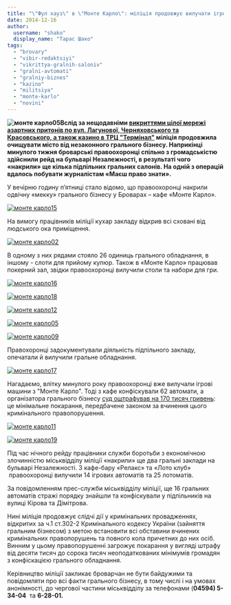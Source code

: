 ```yaml
---
title: "\"Фул хауз\" в \"Монте Карло\": міліція продовжує вилучати ігрові автомати з підпільних казино"
date: 2014-12-16
author: 
  username: "shako"
  display_name: "Тарас Шако"
tags: 
  - "brovary"
  - "vibir-redaktsiyi"
  - "vikrittya-gralnih-saloniv"
  - "gralni-avtomati"
  - "gralniy-biznes"
  - "kazino"
  - "militsiya"
  - "monte-karlo"
  - "novini"
---
```


**![монте карло05](https://mpz.brovary.org/wp-content/uploads/2014/12/monte-karlo05.jpg)Вслід за нещодавніми [викриттями цілої мережі азартних притонів по вул. Лагунової, Черняховського та Красовського, а також казино в ТРЦ "Термінал"](https://mpz.brovary.org/brovarami-prokotilas-hvilya-vikrittiv-pidpilnih-gralnih-saloniv/) міліція продовжила очищувати місто від незаконного грального бізнесу. Наприкінці минулого тижня броварські правоохоронці спільно з громадськістю здійснили рейд на бульварі Незалежності, в результаті чого «накрили» ще кілька підпільних гральних салонів. На одній з операцій вдалось побувати журналістам «Маєш право знати».**

У вечірню годину п’ятниці стало відомо, що правоохоронці накрили одвічну «мекку» грального бізнесу у Броварах – кафе «Монте Карло».

[![монте карло15](https://mpz.brovary.org/wp-content/uploads/2014/12/monte-karlo15.jpg)](https://mpz.brovary.org/wp-content/uploads/2014/12/monte-karlo15.jpg)

На вимогу працівників міліції кухар закладу відкрив всі сховані від людського ока приміщення.

[![монте карло02](https://mpz.brovary.org/wp-content/uploads/2014/12/monte-karlo02.jpg)](https://mpz.brovary.org/wp-content/uploads/2014/12/monte-karlo02.jpg)

В одному з них рядами стояло 26 одиниць грального обладнання, в іншому - слоти для прийому купюр. Також в «Монте Карло» працював покерний зал, звідки правоохоронці вилучили столи та набори для гри.

[![монте карло16](https://mpz.brovary.org/wp-content/uploads/2014/12/monte-karlo16.jpg)](https://mpz.brovary.org/wp-content/uploads/2014/12/monte-karlo16.jpg)

[![монте карло18](https://mpz.brovary.org/wp-content/uploads/2014/12/monte-karlo18.jpg)](https://mpz.brovary.org/wp-content/uploads/2014/12/monte-karlo18.jpg)

[![монте карло12](https://mpz.brovary.org/wp-content/uploads/2014/12/monte-karlo12.jpg)](https://mpz.brovary.org/wp-content/uploads/2014/12/monte-karlo12.jpg)

[![монте карло05](https://mpz.brovary.org/wp-content/uploads/2014/12/monte-karlo05.jpg)](https://mpz.brovary.org/wp-content/uploads/2014/12/monte-karlo05.jpg)

[![монте карло09](https://mpz.brovary.org/wp-content/uploads/2014/12/monte-karlo09.jpg)](https://mpz.brovary.org/wp-content/uploads/2014/12/monte-karlo09.jpg)

Правохоронці задокументували діяльність підпільного закладу, опечатали й вилучили гральне обладнання.

[![монте карло17](https://mpz.brovary.org/wp-content/uploads/2014/12/monte-karlo17.jpg)](https://mpz.brovary.org/wp-content/uploads/2014/12/monte-karlo17.jpg)

Нагадаємо, влітку минулого року правоохоронці вже вилучали ігрові машини з "Монте Карло". Тоді з кафе конфіскували 62 автомати, а організатора грального бізнесу [суд оштрафував на 170 тисяч гривень](https://mpz.brovary.org/sud-oshtrafuvav-organizatora-gralnogo-biznesu-v-kafe-monte-karlo-na-170-tis-grn/): це мінімальне покарання, передбачене законом за вчинення цього кримінального правопорушення.

[![монте карло11](https://mpz.brovary.org/wp-content/uploads/2014/12/monte-karlo11.jpg)](https://mpz.brovary.org/wp-content/uploads/2014/12/monte-karlo11.jpg)

[![монте карло19](https://mpz.brovary.org/wp-content/uploads/2014/12/monte-karlo19.jpg)](https://mpz.brovary.org/wp-content/uploads/2014/12/monte-karlo19.jpg)

Під час нічного рейду працівники служби боротьби з економічною злочинністю міськвідділу міліції «накрили» ще два гральні заклади на бульварі Незалежності. З кафе-бару «Релакс» та «Лото клуб»  правоохоронці вилучили 14 ігрових автоматів та 25 лотоматів.

За повідомленням прес-служби міськвідділу міліції, ще 16 гральних автоматів стражі порядку знайшли та конфіскували у підпільників на вулиці Кірова та Дімітрова.

Нині міліція продовжує слідчі дії у кримінальних провадженнях, відкритих за ч.1 ст.302-2 Кримінального кодексу України (зайняття гральним бізнесом) з метою встановити всі обставини вчинених кримінальних правопорушень та повного кола причетних до них осіб. Винним у цьому правопорушенні загрожує покарання у вигляді штрафу від десяти тисяч до сорока тисяч неоподаткованих мінімумів громадян з конфіскацією грального обладнання.

Керівництво міліції закликає броварчан не бути байдужими та повідомляти про всі факти грального бізнесу, в тому числі і на умовах анонімності, до чергової частини міськвідділу за телефонами (**04594) 5-34-04**  та **6-28-01.**
